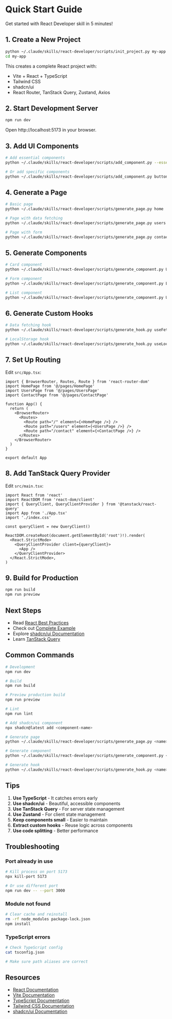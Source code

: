 # Quick Start Guide

Get started with React Developer skill in 5 minutes!

## 1. Create a New Project

```bash
python ~/.claude/skills/react-developer/scripts/init_project.py my-app
cd my-app
```

This creates a complete React project with:
- Vite + React + TypeScript
- Tailwind CSS
- shadcn/ui
- React Router, TanStack Query, Zustand, Axios

## 2. Start Development Server

```bash
npm run dev
```

Open http://localhost:5173 in your browser.

## 3. Add UI Components

```bash
# Add essential components
python ~/.claude/skills/react-developer/scripts/add_component.py --essential

# Or add specific components
python ~/.claude/skills/react-developer/scripts/add_component.py button card dialog input
```

## 4. Generate a Page

```bash
# Basic page
python ~/.claude/skills/react-developer/scripts/generate_page.py home

# Page with data fetching
python ~/.claude/skills/react-developer/scripts/generate_page.py users --type=data

# Page with form
python ~/.claude/skills/react-developer/scripts/generate_page.py contact --type=form
```

## 5. Generate Components

```bash
# Card component
python ~/.claude/skills/react-developer/scripts/generate_component.py UserCard --type=card

# Form component
python ~/.claude/skills/react-developer/scripts/generate_component.py LoginForm --type=form

# List component
python ~/.claude/skills/react-developer/scripts/generate_component.py UserList --type=list
```

## 6. Generate Custom Hooks

```bash
# Data fetching hook
python ~/.claude/skills/react-developer/scripts/generate_hook.py useFetchUsers --type=fetch

# LocalStorage hook
python ~/.claude/skills/react-developer/scripts/generate_hook.py useLocalStorage --type=local-storage
```

## 7. Set Up Routing

Edit `src/App.tsx`:

```tsx
import { BrowserRouter, Routes, Route } from 'react-router-dom'
import HomePage from '@/pages/HomePage'
import UsersPage from '@/pages/UsersPage'
import ContactPage from '@/pages/ContactPage'

function App() {
  return (
    <BrowserRouter>
      <Routes>
        <Route path="/" element={<HomePage />} />
        <Route path="/users" element={<UsersPage />} />
        <Route path="/contact" element={<ContactPage />} />
      </Routes>
    </BrowserRouter>
  )
}

export default App
```

## 8. Add TanStack Query Provider

Edit `src/main.tsx`:

```tsx
import React from 'react'
import ReactDOM from 'react-dom/client'
import { QueryClient, QueryClientProvider } from '@tanstack/react-query'
import App from './App.tsx'
import './index.css'

const queryClient = new QueryClient()

ReactDOM.createRoot(document.getElementById('root')!).render(
  <React.StrictMode>
    <QueryClientProvider client={queryClient}>
      <App />
    </QueryClientProvider>
  </React.StrictMode>,
)
```

## 9. Build for Production

```bash
npm run build
npm run preview
```

## Next Steps

- Read [React Best Practices](../references/react_best_practices.md)
- Check out [Complete Example](./complete_example.md)
- Explore [shadcn/ui Documentation](https://ui.shadcn.com/)
- Learn [TanStack Query](https://tanstack.com/query/)

## Common Commands

```bash
# Development
npm run dev

# Build
npm run build

# Preview production build
npm run preview

# Lint
npm run lint

# Add shadcn/ui component
npx shadcn@latest add <component-name>

# Generate page
python ~/.claude/skills/react-developer/scripts/generate_page.py <name> [--type=basic|data|form]

# Generate component
python ~/.claude/skills/react-developer/scripts/generate_component.py <name> [--type=basic|children|state|form|card|list]

# Generate hook
python ~/.claude/skills/react-developer/scripts/generate_hook.py <name> [--type=basic|fetch|local-storage|debounce|media-query|toggle]
```

## Tips

1. **Use TypeScript** - It catches errors early
2. **Use shadcn/ui** - Beautiful, accessible components
3. **Use TanStack Query** - For server state management
4. **Use Zustand** - For client state management
5. **Keep components small** - Easier to maintain
6. **Extract custom hooks** - Reuse logic across components
7. **Use code splitting** - Better performance

## Troubleshooting

### Port already in use

```bash
# Kill process on port 5173
npx kill-port 5173

# Or use different port
npm run dev -- --port 3000
```

### Module not found

```bash
# Clear cache and reinstall
rm -rf node_modules package-lock.json
npm install
```

### TypeScript errors

```bash
# Check TypeScript config
cat tsconfig.json

# Make sure path aliases are correct
```

## Resources

- [React Documentation](https://react.dev/)
- [Vite Documentation](https://vitejs.dev/)
- [TypeScript Documentation](https://www.typescriptlang.org/)
- [Tailwind CSS Documentation](https://tailwindcss.com/)
- [shadcn/ui Documentation](https://ui.shadcn.com/)

